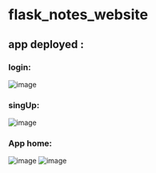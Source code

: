 # flask_notes_website
## app deployed :

### login:
![image](https://user-images.githubusercontent.com/58006592/143139403-310d1de8-4c86-4756-a114-d0560f5764a9.png)

### singUp:
![image](https://user-images.githubusercontent.com/58006592/143139487-786c00ba-e6fa-4a7f-9000-9fd050d70f4b.png)

### App home:
![image](https://user-images.githubusercontent.com/58006592/143139719-5f5245de-d9f6-46ed-a839-d2f030b01d0c.png)
![image](https://user-images.githubusercontent.com/58006592/143139785-89fa54f5-989d-48ea-b291-8783c8309bf3.png)
